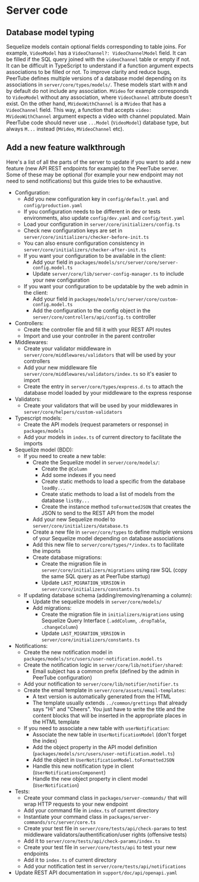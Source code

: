  # Server code

## Database model typing

Sequelize models contain optional fields corresponding to table joins.
For example, `VideoModel` has a `VideoChannel?: VideoChannelModel` field. It can be filled if the SQL query joined with the `videoChannel` table or empty if not.
It can be difficult in TypeScript to understand if a function argument expects associations to be filled or not.
To improve clarity and reduce bugs, PeerTube defines multiple versions of a database model depending on its associations in `server/core/types/models/`.
These models start with `M` and by default do not include any association. `MVideo` for example corresponds to `VideoModel` without any association, where `VideoChannel` attribute doesn't exist. On the other hand, `MVideoWithChannel` is a `MVideo` that has a `VideoChannel` field. This way, a function that accepts `video: MVideoWithChannel` argument expects a video with channel populated. Main PeerTube code should never use `...Model` (`VideoModel`) database type, but always `M...` instead (`MVideo`, `MVideoChannel` etc).

## Add a new feature walkthrough

Here's a list of all the parts of the server to update if you want to add a new feature (new API REST endpoints for example) to the PeerTube server.
Some of these may be optional (for example your new endpoint may not need to send notifications) but this guide tries to be exhaustive.

 * Configuration:
   - Add you new configuration key in `config/default.yaml` and `config/production.yaml`
   - If you configuration needs to be different in dev or tests environments, also update `config/dev.yaml` and `config/test.yaml`
   - Load your configuration in `server/core/initializers/config.ts`
   - Check new configuration keys are set in `server/core/initializers/checker-before-init.ts`
   - You can also ensure configuration consistency in `server/core/initializers/checker-after-init.ts`
   - If you want your configuration to be available in the client:
     + Add your field in `packages/models/src/server/core/server-config.model.ts`
     + Update `server/core/lib/server-config-manager.ts` to include your new configuration
   - If you want your configuration to be updatable by the web admin in the client:
     + Add your field in `packages/models/src/server/core/custom-config.model.ts`
     + Add the configuration to the config object in the `server/core/controllers/api/config.ts` controller
 * Controllers:
   - Create the controller file and fill it with your REST API routes
   - Import and use your controller in the parent controller
 * Middlewares:
   - Create your validator middleware in `server/core/middlewares/validators` that will be used by your controllers
   - Add your new middleware file `server/core/middlewares/validators/index.ts` so it's easier to import
   - Create the entry in `server/core/types/express.d.ts` to attach the database model loaded by your middleware to the express response
 * Validators:
   - Create your validators that will be used by your middlewares in `server/core/helpers/custom-validators`
 * Typescript models:
   - Create the API models (request parameters or response) in `packages/models`
   - Add your models in `index.ts` of current directory to facilitate the imports
 * Sequelize model (BDD):
   - If you need to create a new table:
     + Create the Sequelize model in `server/core/models/`:
       * Create the `@Column`
       * Add some indexes if you need
       * Create static methods to load a specific from the database `loadBy...`
       * Create static methods to load a list of models from the database `listBy...`
       * Create the instance method `toFormattedJSON` that creates the JSON to send to the REST API from the model
     + Add your new Sequelize model to `server/core/initializers/database.ts`
     + Create a new file in `server/core/types` to define multiple versions of your Sequelize model depending on database associations
     + Add this new file to `server/core/types/*/index.ts` to facilitate the imports
     + Create database migrations:
       * Create the migration file in `server/core/initializers/migrations` using raw SQL (copy the same SQL query as at PeerTube startup)
       * Update `LAST_MIGRATION_VERSION` in `server/core/initializers/constants.ts`
   - If updating database schema (adding/removing/renaming a column):
     + Update the sequelize models in `server/core/models/`
     + Add migrations:
       * Create the migration file in `initializers/migrations` using Sequelize Query Interface (`.addColumn`, `.dropTable`, `.changeColumn`)
       * Update `LAST_MIGRATION_VERSION` in `server/core/initializers/constants.ts`
 * Notifications:
   - Create the new notification model in `packages/models/src/users/user-notification.model.ts`
   - Create the notification logic in `server/core/lib/notifier/shared`:
     + Email subject has a common prefix (defined by the admin in PeerTube configuration)
   - Add your notification to `server/core/lib/notifier/notifier.ts`
   - Create the email template in `server/core/assets/email-templates`:
     + A text version is automatically generated from the HTML
     + The template usually extends `../common/grettings` that already says "Hi" and "Cheers". You just have to write the title and the content blocks that will be inserted in the appropriate places in the HTML template
   - If you need to associate a new table with `userNotification`:
     + Associate the new table in `UserNotificationModel` (don't forget the index)
     + Add the object property in the API model definition (`packages/models/src/users/user-notification.model.ts`)
     + Add the object in `UserNotificationModel.toFormattedJSON`
     + Handle this new notification type in client (`UserNotificationsComponent`)
     + Handle the new object property in client model (`UserNotification`)
 * Tests:
   - Create your command class in `packages/server-commands/` that will wrap HTTP requests to your new endpoint
   - Add your command file in `index.ts` of current directory
   - Instantiate your command class in `packages/server-commands/src/server/core.ts`
   - Create your test file in `server/core/tests/api/check-params` to test middleware validators/authentification/user rights (offensive tests)
   - Add it to `server/core/tests/api/check-params/index.ts`
   - Create your test file in `server/core/tests/api` to test your new endpoints
   - Add it to `index.ts` of current directory
   - Add your notification test in `server/core/tests/api/notifications`
 * Update REST API documentation in `support/doc/api/openapi.yaml`
